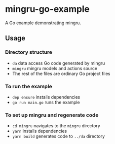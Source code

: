 # mingru-go-example

A Go example demonstrating mingru.

## Usage

### Directory structure
  * `da` data access Go code generated by mingru
  * `mingru` mingru models and actions source
  * The rest of the files are ordinary Go project files

### To run the example
* `dep ensure` installs dependencies
* `go run main.go` runs the example

### To set up mingru and regenerate code
* `cd mingru` navigates to the `mingru` directory
* `yarn` installs dependencies
* `yarn build` generates code to `../da` directory
